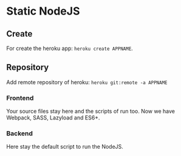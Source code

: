 # Static NodeJS

## Create
For create the heroku app: `heroku create APPNAME`.

## Repository
Add remote repository of heroku: `heroku git:remote -a APPNAME`

### Frontend
Your source files stay here and the scripts of run too.
Now we have Webpack, SASS, Lazyload and ES6+.

### Backend
Here stay the default script to run the NodeJS.
